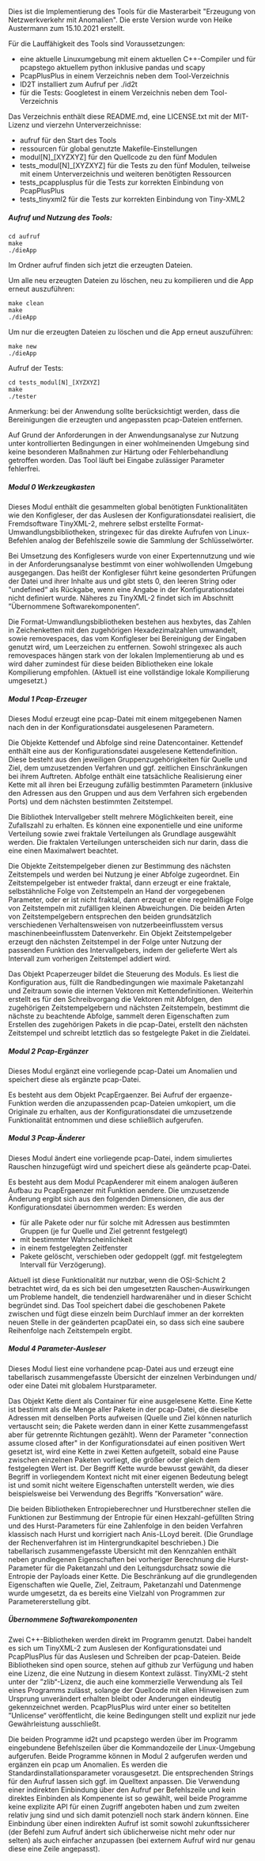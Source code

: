 Dies ist die Implementierung des Tools für die Masterarbeit "Erzeugung von Netzwerkverkehr mit Anomalien".
Die erste Version wurde von Heike Austermann zum 15.10.2021 erstellt.

Für die Lauffähigkeit des Tools sind Voraussetzungen:
- eine aktuelle Linuxumgebung mit einem aktuellen C++-Compiler und für pcapstego aktuellem python inklusive pandas und scapy
- PcapPlusPlus in einem Verzeichnis neben dem Tool-Verzeichnis
- ID2T installiert zum Aufruf per ./id2t
- für die Tests: Googletest in einem Verzeichnis neben dem Tool-Verzeichnis

Das Verzeichnis enthält diese README.md, eine LICENSE.txt mit der MIT-Lizenz und vierzehn Unterverzeichnisse:
- aufruf für den Start des Tools
- ressourcen für global genutzte Makefile-Einstellungen
- modul[N]_[XYZXYZ] für den Quellcode zu den fünf Modulen
- tests_modul[N]_[XYZXYZ] für die Tests zu den fünf Modulen, teilweise mit einem Unterverzeichnis und weiteren benötigten Ressourcen
- tests_pcapplusplus für die Tests zur korrekten Einbindung von PcapPlusPlus
- tests_tinyxml2 für die Tests zur korrekten Einbindung von Tiny-XML2


##### Aufruf und Nutzung des Tools:
```
cd aufruf
make
./dieApp
```

Im Ordner aufruf finden sich jetzt die erzeugten Dateien.

Um alle neu erzeugten Dateien zu löschen, neu zu kompilieren und die App erneut auszuführen:
```
make clean
make
./dieApp
```

Um nur die erzeugten Dateien zu löschen und die App erneut auszuführen:
```
make new
./dieApp
```

Aufruf der Tests:
```
cd tests_modul[N]_[XYZXYZ]
make
./tester
```

Anmerkung: bei der Anwendung sollte berücksichtigt werden, dass die Bereinigungen die erzeugten und angepassten pcap-Dateien entfernen.

Auf Grund der Anforderungen in der Anwendungsanalyse zur Nutzung unter kontrollierten Bedingungen in einer wohlmeinenden Umgebung sind keine besonderen Maßnahmen zur Härtung oder Fehlerbehandlung getroffen worden. Das Tool läuft bei Eingabe zulässiger Parameter fehlerfrei.

##### Modul 0 Werkzeugkasten

Dieses Modul enthält die gesammelten global benötigten Funktionalitäten wie den Konfigleser, der das Auslesen der Konfigurationsdatei realisiert, die Fremdsoftware TinyXML-2, mehrere selbst erstellte Format-Umwandlungsbibliotheken, stringexec für das direkte Aufrufen von Linux-Befehlen analog der Befehlszeile sowie die Sammlung der Schlüsselwörter.

Bei Umsetzung des Konfiglesers wurde von einer Expertennutzung und wie in der Anforderungsanalyse bestimmt von einer wohlwollenden Umgebung ausgegangen. Das heißt der Konfigleser führt keine gesonderten Prüfungen der Datei und ihrer Inhalte aus und gibt stets 0, den leeren String oder "undefined“ als Rückgabe, wenn eine Angabe in der Konfigurationsdatei nicht definiert wurde.
Näheres zu TinyXML-2 findet sich im Abschnitt ”Übernommene Softwarekomponenten“.

Die Format-Umwandlungsbibliotheken bestehen aus hexbytes, das Zahlen in Zeichenketten mit den zugehörigen Hexadezimalzahlen umwandelt, sowie removespaces, das vom Konfigleser bei Bereinigung der Eingaben genutzt wird, um Leerzeichen zu entfernen.
Sowohl stringexec als auch removespaces hängen stark von der lokalen Implementierung ab und es wird daher zumindest für diese beiden Bibliotheken eine lokale Kompilierung empfohlen. (Aktuell ist eine vollständige lokale Kompilierung umgesetzt.)

##### Modul 1 Pcap-Erzeuger

Dieses Modul erzeugt eine pcap-Datei mit einem mitgegebenen Namen nach den in der Konfigurationsdatei ausgelesenen Parametern.

Die Objekte Kettendef und Abfolge sind reine Datencontainer. Kettendef enthält eine aus der Konfigurationsdatei ausgelesene Kettendefinition. Diese besteht aus den jeweiligen Gruppenzugehörigkeiten für Quelle und Ziel, dem umzusetzenden Verfahren und ggf. zeitlichen Einschränkungen bei ihrem Auftreten. Abfolge enthält eine tatsächliche Realisierung einer Kette mit all ihren bei Erzeugung zufällig bestimmten Parametern (inklusive den Adressen aus den Gruppen und aus dem Verfahren sich ergebenden Ports) und dem nächsten bestimmten Zeitstempel.

Die Bibliothek Intervallgeber stellt mehrere Möglichkeiten bereit, eine Zufallszahl zu erhalten. Es können eine exponentielle und eine uniforme Verteilung sowie zwei fraktale Verteilungen als Grundlage ausgewählt werden. Die fraktalen Verteilungen unterscheiden sich nur darin, dass die eine einen Maximalwert beachtet.

Die Objekte Zeitstempelgeber dienen zur Bestimmung des nächsten Zeitstempels und werden bei Nutzung je einer Abfolge zugeordnet. Ein Zeitstempelgeber ist entweder fraktal, dann erzeugt er eine fraktale, selbstähnliche Folge von Zeitstempeln an Hand der vorgegebenen Parameter, oder er ist nicht fraktal, dann erzeugt er eine regelmäßige Folge von Zeitstempeln mit zufälligen kleinen Abweichungen. Die beiden Arten von Zeitstempelgebern entsprechen den beiden grundsätzlich verschiedenen Verhaltensweisen von nutzerbeeinflusstem versus maschinenbeeinflusstem Datenverkehr.
Ein Objekt Zeitstempelgeber erzeugt den nächsten Zeitstempel in der Folge unter Nutzung der passenden Funktion des Intervallgebers, indem der gelieferte Wert als Intervall zum vorherigen Zeitstempel addiert wird.

Das Objekt Pcaperzeuger bildet die Steuerung des Moduls. Es liest die Konfiguration aus, füllt die Randbedingungen wie maximale Paketanzahl und Zeitraum sowie die internen Vektoren mit Kettendefinitionen. Weiterhin erstellt es für den Schreibvorgang die Vektoren mit Abfolgen, den zugehörigen Zeitstempelgebern und nächsten Zeitstempeln, bestimmt die nächste zu beachtende Abfolge, sammelt deren Eigenschaften zum Erstellen des zugehörigen Pakets in die pcap-Datei, erstellt den nächsten Zeitstempel und schreibt letztlich das so festgelegte Paket in die Zieldatei.

##### Modul 2 Pcap-Ergänzer

Dieses Modul ergänzt eine vorliegende pcap-Datei um Anomalien und speichert diese als ergänzte pcap-Datei.

Es besteht aus dem Objekt PcapErgaenzer. Bei Aufruf der ergaenze-Funktion werden die anzupassenden pcap-Dateien umkopiert, um die Originale zu erhalten, aus der Konfigurationsdatei die umzusetzende Funktionalität entnommen und diese schließlich aufgerufen.

##### Modul 3 Pcap-Änderer

Dieses Modul ändert eine vorliegende pcap-Datei, indem simuliertes Rauschen hinzugefügt wird und speichert diese als geänderte pcap-Datei.

Es besteht aus dem Modul PcapAenderer mit einem analogen äußeren Aufbau zu PcapErgaenzer mit Funktion aendere. Die umzusetzende Änderung ergibt sich aus den folgenden Dimensionen, die aus der Konfigurationsdatei übernommen werden: Es werden
- für alle Pakete oder nur für solche mit Adressen aus bestimmten Gruppen (je fur Quelle und Ziel getrennt festgelegt)
- mit bestimmter Wahrscheinlichkeit
- in einem festgelegten Zeitfenster
- Pakete gelöscht, verschieben oder gedoppelt (ggf. mit festgelegtem Intervall für Verzögerung).

Aktuell ist diese Funktionalität nur nutzbar, wenn die OSI-Schicht 2 betrachtet wird, da es sich bei den umgesetzten Rauschen-Auswirkungen um Probleme handelt, die tendenziell hardwarenäher und in dieser Schicht begründet sind. Das Tool speichert dabei die geschobenen Pakete zwischen und fügt diese einzeln beim Durchlauf immer an der korrekten neuen Stelle in der geänderten pcapDatei ein, so dass sich eine saubere Reihenfolge nach Zeitstempeln ergibt.

##### Modul 4 Parameter-Ausleser

Dieses Modul liest eine vorhandene pcap-Datei aus und erzeugt eine tabellarisch zusammengefasste Übersicht der einzelnen Verbindungen und/ oder eine Datei mit globalem Hurstparameter.

Das Objekt Kette dient als Container für eine ausgelesene Kette. Eine Kette ist bestimmt als die Menge aller Pakete in der pcap-Datei, die dieselbe Adressen mit denselben Ports aufweisen (Quelle und Ziel können naturlich vertauscht sein; die Pakete werden dann in einer Kette zusammengefasst aber für getrennte Richtungen gezählt). Wenn der Parameter "connection assume closed after" in der Konfigurationsdatei auf einen positiven Wert gesetzt ist, wird eine Kette in zwei Ketten aufgeteilt, sobald eine Pause zwischen einzelnen Paketen vorliegt, die größer oder gleich dem festgelegten Wert ist.
Der Begriff Kette wurde bewusst gewählt, da dieser Begriff in vorliegendem Kontext nicht mit einer eigenen Bedeutung belegt ist und somit nicht weitere Eigenschaften unterstellt werden, wie dies beispielsweise bei Verwendung des Begriffs ”Konversation“ wäre.

Die beiden Bibliotheken Entropieberechner und Hurstberechner stellen die Funktionen zur Bestimmung der Entropie für einen Hexzahl-gefüllten String und des Hurst-Parameters für eine Zahlenfolge in den beiden Verfahren klassisch nach Hurst und korrigiert nach Anis-LLoyd bereit. (Die Grundlage der Rechenverfahren ist im Hintergrundkapitel beschrieben.)
Die tabellarisch zusammengefasste Ubersicht mit den Kennzahlen enthält neben grundlegenen Eigenschaften bei vorheriger Berechnung die Hurst-Parameter für die Paketanzahl und den Leitungsdurchsatz sowie die Entropie der Payloads einer Kette. Die Beschränkung auf die grundlegenden Eigenschaften wie Quelle, Ziel, Zeitraum, Paketanzahl und Datenmenge wurde umgesetzt, da es bereits eine Vielzahl von Programmen zur Parametererstellung gibt.

##### Übernommene Softwarekomponenten

Zwei C++-Bibliotheken werden direkt im Programm genutzt. Dabei handelt es sich um TinyXML-2 zum Auslesen der Konfigurationsdatei und PcapPlusPlus für das Auslesen und Schreiben der pcap-Dateien.
Beide Bibliotheken sind open source, stehen auf github zur Verfügung und haben eine Lizenz, die eine Nutzung in diesem Kontext zulässt.
TinyXML-2 steht unter der ”zlib“-Lizenz, die auch eine kommerzielle Verwendung als Teil eines Programms zulässt, solange der Quellcode mit allen Hinweisen zum Ursprung unverändert erhalten bleibt oder Anderungen eindeutig gekennzeichnet werden.
PcapPlusPlus wird unter einer so betitelten ”Unlicense“ veröffentlicht, die keine Bedingungen stellt und explizit nur jede Gewährleistung ausschließt.

Die beiden Programme id2t und pcapstego werden über im Programm eingebundene Befehlszeilen über die Kommandozeile der Linux-Umgebung aufgerufen. Beide Programme können in Modul 2 aufgerufen werden und ergänzen ein pcap um Anomalien. Es werden die Standardinstallationsparameter vorausgesetzt. Die entsprechenden Strings für den Aufruf lassen sich ggf. im Quelltext anpassen.
Die Verwendung einer indirekten Einbindung über den Aufruf per Befehlszeile und kein direktes Einbinden als Kompenente ist so gewählt, weil beide Programme keine explizite API für einen Zugriff angeboten haben und zum zweiten relativ jung sind und sich damit potenziell noch stark ändern können. Eine Einbindung über einen indirekten Aufruf ist somit sowohl zukunftssicherer (der Befehl zum Aufruf ändert sich üblicherweise nicht mehr oder nur selten) als auch einfacher anzupassen (bei externem Aufruf wird nur genau diese eine Zeile angepasst).